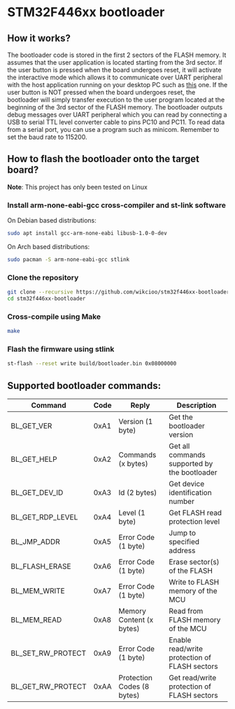 # STM32F446xx bootloader

## How it works?
The bootloader code is stored in the first 2 sectors of the FLASH memory. It assumes that the user application is located starting from the 3rd sector. If the user button is pressed when the board undergoes reset, it will activate the interactive mode which allows it to communicate over UART peripheral with the host application running on your desktop PC such as [this](https://github.com/wikcioo/stm32-flash-programmer-cli) one. If the user button is NOT pressed when the board undergoes reset, the bootloader will simply transfer execution to the user program located at the beginning of the 3rd sector of the FLASH memory. The bootloader outputs debug messages over UART peripheral which you can read by connecting a USB to serial TTL level converter cable to pins PC10 and PC11. To read data from a serial port, you can use a program such as minicom. Remember to set the baud rate to 115200.

## How to flash the bootloader onto the target board?
**Note**: This project has only been tested on Linux

### Install arm-none-eabi-gcc cross-compiler and st-link software
On Debian based distributions:
```sh
sudo apt install gcc-arm-none-eabi libusb-1.0-0-dev
```
On Arch based distributions:
```sh
sudo pacman -S arm-none-eabi-gcc stlink
```

### Clone the repository
```sh
git clone --recursive https://github.com/wikcioo/stm32f446xx-bootloader.git
cd stm32f446xx-bootloader
```

### Cross-compile using Make
```sh
make
```

### Flash the firmware using stlink
```sh
st-flash --reset write build/bootloader.bin 0x08000000
```

## Supported bootloader commands:
| Command           | Code | Reply                      | Description                                   |
| ----------------- | ---- | -------------------------- | --------------------------------------------- |
| BL_GET_VER        | 0xA1 | Version (1 byte)           | Get the bootloader version                    |
| BL_GET_HELP       | 0xA2 | Commands (x bytes)         | Get all commands supported by the bootloader  |
| BL_GET_DEV_ID     | 0xA3 | Id (2 bytes)               | Get device identification number              |
| BL_GET_RDP_LEVEL  | 0xA4 | Level (1 byte)             | Get FLASH read protection level               |
| BL_JMP_ADDR       | 0xA5 | Error Code (1 byte)        | Jump to specified address                     |
| BL_FLASH_ERASE    | 0xA6 | Error Code (1 byte)        | Erase sector(s) of the FLASH                  |
| BL_MEM_WRITE      | 0xA7 | Error Code (1 byte)        | Write to FLASH memory of the MCU              |
| BL_MEM_READ       | 0xA8 | Memory Content (x bytes)   | Read from FLASH memory of the MCU             |
| BL_SET_RW_PROTECT | 0xA9 | Error Code (1 byte)        | Enable read/write protection of FLASH sectors |
| BL_GET_RW_PROTECT | 0xAA | Protection Codes (8 bytes) | Get read/write protection of FLASH sectors    |
